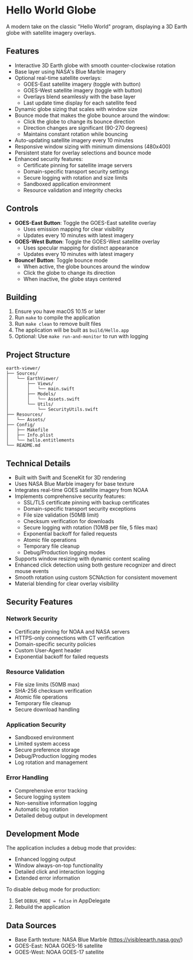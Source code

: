 # Hello World Globe

A modern take on the classic "Hello World" program, displaying a 3D Earth globe with satellite imagery overlays.

## Features

- Interactive 3D Earth globe with smooth counter-clockwise rotation
- Base layer using NASA's Blue Marble imagery
- Optional real-time satellite overlays:
  - GOES-East satellite imagery (toggle with button)
  - GOES-West satellite imagery (toggle with button)
  - Overlays blend seamlessly with the base layer
  - Last update time display for each satellite feed
- Dynamic globe sizing that scales with window size
- Bounce mode that makes the globe bounce around the window:
  - Click the globe to change its bounce direction
  - Direction changes are significant (90-270 degrees)
  - Maintains constant rotation while bouncing
- Auto-updating satellite imagery every 10 minutes
- Responsive window sizing with minimum dimensions (480x400)
- Persistent state for overlay selections and bounce mode
- Enhanced security features:
  - Certificate pinning for satellite image servers
  - Domain-specific transport security settings
  - Secure logging with rotation and size limits
  - Sandboxed application environment
  - Resource validation and integrity checks

## Controls

- **GOES-East Button**: Toggle the GOES-East satellite overlay
  - Uses emission mapping for clear visibility
  - Updates every 10 minutes with latest imagery
- **GOES-West Button**: Toggle the GOES-West satellite overlay
  - Uses specular mapping for distinct appearance
  - Updates every 10 minutes with latest imagery
- **Bounce! Button**: Toggle bounce mode
  - When active, the globe bounces around the window
  - Click the globe to change its direction
  - When inactive, the globe stays centered

## Building

1. Ensure you have macOS 10.15 or later
2. Run `make` to compile the application
3. Run `make clean` to remove built files
4. The application will be built as `build/Hello.app`
5. Optional: Use `make run-and-monitor` to run with logging

## Project Structure

```
earth-viewer/
├── Sources/
│   └── EarthViewer/
│       ├── Views/
│       │   └── main.swift
│       ├── Models/
│       │   └── Assets.swift
│       └── Utils/
│           └── SecurityUtils.swift
├── Resources/
│   └── Assets/
├── Config/
│   ├── Makefile
│   ├── Info.plist
│   └── hello.entitlements
└── README.md
```

## Technical Details

- Built with Swift and SceneKit for 3D rendering
- Uses NASA Blue Marble imagery for base texture
- Integrates real-time GOES satellite imagery from NOAA
- Implements comprehensive security features:
  - SSL/TLS certificate pinning with backup certificates
  - Domain-specific transport security exceptions
  - File size validation (50MB limit)
  - Checksum verification for downloads
  - Secure logging with rotation (10MB per file, 5 files max)
  - Exponential backoff for failed requests
  - Atomic file operations
  - Temporary file cleanup
  - Debug/Production logging modes
- Supports window resizing with dynamic content scaling
- Enhanced click detection using both gesture recognizer and direct mouse events
- Smooth rotation using custom SCNAction for consistent movement
- Material blending for clear overlay visibility

## Security Features

### Network Security
- Certificate pinning for NOAA and NASA servers
- HTTPS-only connections with CT verification
- Domain-specific security policies
- Custom User-Agent header
- Exponential backoff for failed requests

### Resource Validation
- File size limits (50MB max)
- SHA-256 checksum verification
- Atomic file operations
- Temporary file cleanup
- Secure download handling

### Application Security
- Sandboxed environment
- Limited system access
- Secure preference storage
- Debug/Production logging modes
- Log rotation and management

### Error Handling
- Comprehensive error tracking
- Secure logging system
- Non-sensitive information logging
- Automatic log rotation
- Detailed debug output in development

## Development Mode

The application includes a debug mode that provides:
- Enhanced logging output
- Window always-on-top functionality
- Detailed click and interaction logging
- Extended error information

To disable debug mode for production:
1. Set `DEBUG_MODE = false` in AppDelegate
2. Rebuild the application

## Data Sources

- Base Earth texture: NASA Blue Marble (https://visibleearth.nasa.gov/)
- GOES-East: NOAA GOES-16 satellite
- GOES-West: NOAA GOES-17 satellite
